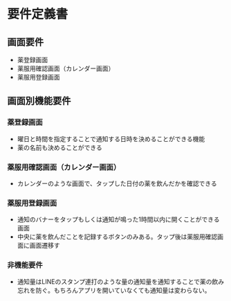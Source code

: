 # 要件定義書

## 画面要件
- 薬登録画面
- 薬服用確認画面（カレンダー画面）
- 薬服用登録画面

## 画面別機能要件
### 薬登録画面
- 曜日と時間を指定することで通知する日時を決めることができる機能
- 薬の名前も決めることができる

### 薬服用確認画面（カレンダー画面）
- カレンダーのような画面で、タップした日付の薬を飲んだかを確認できる

### 薬服用登録画面
- 通知のバナーをタップもしくは通知が鳴った1時間以内に開くことができる画面
- 中央に薬を飲んだことを記録するボタンのみある。タップ後は薬服用確認画面に画面遷移す

### 非機能要件
- 通知量はLINEのスタンプ連打のような量の通知量を通知することで薬の飲み忘れを防ぐ。もちろんアプリを開いていなくても通知量は変わらない。
